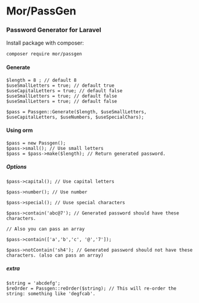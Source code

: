 # Mor/PassGen

### Password Generator for Laravel

Install package with composer:

```
composer require mor/passgen
```

#### Generate 

```
$length = 8 ; // default 8
$useSmallLetters = true; // default true
$useCapitalLetters = true; // default false
$useSmallLetters = true; // default false
$useSmallLetters = true; // default false

$pass = Passgen::Generate($length, $useSmallLetters, $useCapitalLetters, $useNumbers, $useSpecialChars);

```

#### Using orm

```
$pass = new Passgen();
$pass->small(); // Use small letters
$pass = $pass->make($length); // Return generated password.
```

##### Options

```
$pass->capital(); // Use capital letters

$pass->number(); // Use number

$pass->special(); // Uuse special characters

$pass->contain('abc@7'); // Generated password should have these characters.

// Also you can pass an array

$pass->contain(['a','b','c', '@','7']);

$pass->notContain('sh4'); // Generated password should not have these characters. (also can pass an array)

```

##### extra

```
$string = 'abcdefg';
$reOrder = Passgen::reOrder($string); // This will re-order the string: something like 'degfcab'.
```